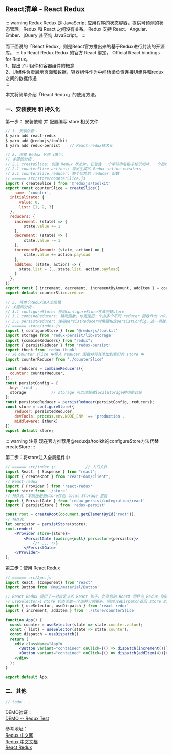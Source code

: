 ## React清单 - React Redux
::: warning Redux
Redux 是 JavaScript 应用程序的状态容器，提供可预测的状态管理。Redux 和 React 之间没有关系。Redux 支持 React、Angular、Ember、jQuery 甚至纯 JavaScript。
:::

而下面说的「React Redux」则是React官方推出来的基于Redux进行封装的开源库。
::: tip React Redux
Redux 的官方 React 绑定， Official React bindings for Redux。<br/>
1、提出了UI组件和容器组件的概念<br/>
2、UI组件负责展示页面和数据，容器组件作为中间桥梁负责连接UI组件和redux之间的数据传递<br/>
:::

本文将简单介绍「React Redux」的使用方法。
###  一、安装使用 和 持久化
第一步： 安装依赖 并 配置编写 store 相关文件
```js
// 1. 安装依赖： 
$ yarn add react-redux
$ yarn add @reduxjs/toolkit
$ yarn add redux-persist    // React-redux持久化

// 2. 创建 Redux 状态（单个）
// 关键词分析：
// 2.1 createSlice: 创建 Redux 状态片，它包含 一个字符串名称来标识切片、一个初始状态值以及一个或多个 reducer 函数来定义如何更新状态。
// 2.1 counterSlice.actions: 导出生成的 Redux action creators
// 2.1 counterSlice.reducer: 整个切片的 reducer 函数
// ====== src/store/counterSlice.js
import { createSlice } from '@reduxjs/toolkit'
export const counterSlice = createSlice({
    name: 'counter',
  initialState: {
      value: 0,
      list: [1, 2, 3]
  },
  reducers: {
    increment: (state) => {
        state.value += 1
    },
    decrement: (state) => {
        state.value -= 1
    },
    incrementByAmount: (state, action) => {
        state.value += action.payload
    },
    addItem: (state, action) => {
      state.list = [...state.list, action.payload]
    }
  },
})
export const { increment, decrement, incrementByAmount, addItem } = counterSlice.actions
export default counterSlice.reducer

// 3. 将单个Redux注入全局桶
// 关键词分析：
// 3.1 configureStore: 使用configureStore方法创建store
// 3.1 combineReducers: 辅助函数，作用是把一个由多个不同 reducer 函数作为 value 的 object，合并成一个最终的 reducer 函数
// 3.1 persistReducer: 使用persistReducer时需要指定persistConfig，这一项就是你需要缓存的数据处理项，它类似黑白名单的处理方式，还需要一个storage的协助
// ====== store/index.js
import { configureStore } from '@reduxjs/toolkit'
import storage from 'redux-persist/lib/storage'
import {combineReducers} from "redux"; 
import { persistReducer } from 'redux-persist'
import thunk from 'redux-thunk'
// 从 counter slice 中导入 reducer 函数并将其添加到我们的 store 中
import counterReducer from './counterSlice'

const reducers = combineReducers({
  counter: counterReducer,        
});
const persistConfig = {
  key: 'root',
  storage           // storage 可以理解成localStorage的功能封装
};
const persistedReducer = persistReducer(persistConfig, reducers);
const store = configureStore({
    reducer: persistedReducer,
    devTools: process.env.NODE_ENV !== 'production',
    middleware: [thunk]
});
export default store;
```
::: warning 注意
现在官方推荐用@reduxjs/toolkit的configureStore方法代替createStore
:::

第二步：将store注入全局组件中
```jsx
// ====== src/index.js             // 入口文件
import React, { Suspense } from "react";
import { createRoot } from "react-dom/client";
// React-redux
import { Provider } from 'react-redux'
import store from './store'
// 持久化：本质还是把store存到 local Storage 里面
import { PersistGate } from 'redux-persist/integration/react'
import { persistStore } from 'redux-persist'

const root = createRoot(document.getElementById("root"));
// 持久化
let persistor = persistStore(store);
root.render(
    <Provider store={store}>
        <PersistGate loading={null} persistor={persistor}>
            {/* ... */}
        </PersistGate>
    </Provider>
);
```

第三步：使用 React Redux
```jsx
// ====== src/App.js
import React, {Component} from 'react'
import Button from '@mui/material/Button'

// React Redux 提供了一对自定义的 React 钩子，允许您的 React 组件与 Redux 存储进行交互。
// useSelector从 store 状态读取一个值并订阅更新，同时useDispatch返回 store 的dispatch方法让您调度操作。
import { useSelector, useDispatch } from 'react-redux'
import { increment, addItem } from './store/counterSlice'

function App() {
  const counter = useSelector(state => state.counter.value);
  const { list} = useSelector(state => state.counter);
  const dispatch = useDispatch()
  return (
    <div className="App">
      <Button variant="contained" onClick={() => dispatch(increment())}>点我累加 - {counter} - （刷新页面也会保存累加值）</Button>
      <Button variant="contained" onClick={() => dispatch(addItem(4))}>点我push - {list.join(',')}</Button>
    </div>
  );
}

export default App;
```

###  二、其他
```js
// todo ...
```

DEMO验证：<br />
<a href="https://ycy88.com/other" target="_blank">DEMO -- Redux Test</a><br />

参考地址：<br/>
<a href="https://www.reduxjs.cn/" target="_blank">Redux 中文网</a><br />
<a href="https://www.redux.org.cn/" target="_blank">Redux 中文文档</a><br />
<a href="https://react-redux.js.org/" target="_blank">React Redux</a><br />